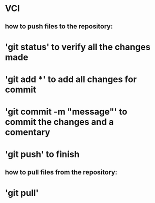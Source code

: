 # VCI

## how to push files to the repository:
# 'git status' to verify all the changes made
# 'git add *' to add all changes for commit
# 'git commit -m "message"' to commit the changes and a comentary
# 'git push' to finish

## how to pull files from the repository:
# 'git pull'
